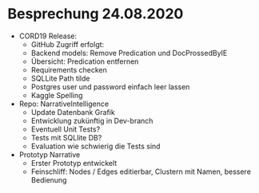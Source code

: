 # Besprechung 24.08.2020
- CORD19 Release:
    - GitHub Zugriff erfolgt:
    - Backend models: Remove Predication und DocProssedByIE
    - Übersicht: Predication entfernen
    - Requirements checken
    - SQLLite Path tilde
    - Postgres user und password einfach leer lassen
    - Kaggle Spelling
- Repo: NarrativeIntelligence
    - Update Datenbank Grafik
    - Entwicklung zukünftig in Dev-branch
    - Eventuell Unit Tests? 
    - Tests mit SQLlite DB? 
    - Evaluation wie schwierig die Tests sind  
- Prototyp Narrative
    - Erster Prototyp entwickelt
    - Feinschliff: Nodes / Edges editierbar, Clustern mit Namen, bessere Bedienung